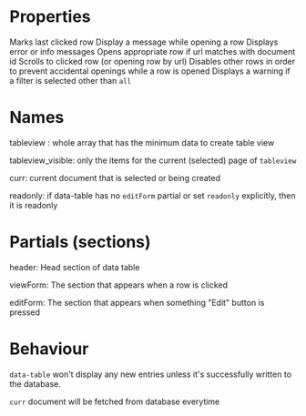 # Properties


Marks last clicked row
Display a message while opening a row
Displays error or info messages
Opens appropriate row if url matches with document id
Scrolls to clicked row (or opening row by url)
Disables other rows in order to prevent accidental openings while a row is opened
Displays a warning if a filter is selected other than `all`

# Names

tableview : whole array that has the minimum data to create table view

tableview_visible: only the items for the current (selected) page of `tableview`

curr: current document that is selected or being created

readonly: if data-table has no `editForm` partial or set `readonly` explicitly, then it is readonly

# Partials (sections)

header: Head section of data table

viewForm: The section that appears when a row is clicked

editForm: The section that appears when something "Edit" button is pressed


# Behaviour

`data-table` won't display any new entries unless it's successfully written to the database.

`curr` document will be fetched from database everytime
